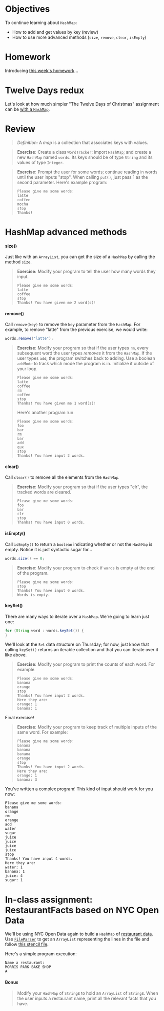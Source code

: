 # Objectives

To continue learning about `HashMap`:
- How to add and get values by key (review)
- How to use more advanced methods (`size`, `remove`, `clear`, `isEmpty`)

# Homework

Introducing [this week's homework](https://github.com/accesscode-2-1/unit-0/issues/6)...

# Twelve Days redux

Let's look at how much simpler "The Twelve Days of Christmas" assignment can be [with a `HashMap`](https://github.com/accesscode-2-1/unit-0/blob/master/in-class%20exercise%20solutions/TwelveDaysHM.java).

# Review
> *Definition:* A *map* is a collection that associates keys with values.

> **Exercise:** Create a class `WordTracker`; import `HashMap`; and create a new `HashMap` named `words`. Its keys should be of type `String` and its values of type `Integer`.

> **Exercise:** Prompt the user for some words; continue reading in words until the user inputs "stop". When calling `put()`, just pass 1 as the second parameter. Here's example program:
> ```
> Please give me some words:
> latte
> coffee
> mocha
> stop
> Thanks!
> ```

# HashMap advanced methods

#### size()

Just like with an `ArrayList`, you can get the size of a `HashMap` by calling the method `size`.

> **Exercise:** Modify your program to tell the user how many words they input.
> ```
> Please give me some words:
> latte
> coffee
> stop
> Thanks! You have given me 2 word(s)!
> ```

#### remove()

Call `remove(key)` to remove the `key` parameter from the `HashMap`. For example, to remove "latte" from the previous exercise, we would write:

```java
words.remove("latte");
```

> **Exercise:** Modify your program so that if the user types `rm`, every subsequent word the user types *removes* it from the `HashMap`. If the user types `add`, the program switches back to adding. Use a boolean `addMode` to track which mode the program is in. Initialize it outside of your loop. 
> ```
> Please give me some words:
> latte
> coffee
> rm
> coffee
> stop
> Thanks! You have given me 1 word(s)!
> ```
> Here's another program run:
> ```
> Please give me some words:
> foo
> bar
> rm
> bar
> add
> qux
> stop
> Thanks! You have input 2 words.
> ```

#### clear()

Call `clear()` to remove all the elements from the `HashMap`.

> **Exercise:** Modify your program so that if the user types "clr", the tracked words are cleared.
> ```
> Please give me some words:
> foo
> bar
> clr
> stop
> Thanks! You have input 0 words.
> ```

#### isEmpty()

Call `isEmpty()` to return a `boolean` indicating whether or not the `HashMap` is empty. Notice it is just syntactic sugar for...

```java
words.size() == 0;
```

> **Exercise:** Modify your program to check if `words` is empty at the end of the program. 
> ```
> Please give me some words:
> stop
> Thanks! You have input 0 words.
> Words is empty.
> ```

#### keySet()

There are many ways to iterate over a `HashMap`. We're going to learn just one:

```java
for (String word : words.keySet()) {
}
```

We'll look at the `Set` data structure on Thursday; for now, just know that calling `keySet()` returns an iterable collection and that you can iterate over it like above.

> **Exercise:** Modify your program to print the counts of each word. For example:
> ```
> Please give me some words:
> banana
> orange
> stop
> Thanks! You have input 2 words.
> Here they are:
> orange: 1
> banana: 1
> ```

Final exercise!

> **Exercise:** Modify your program to keep track of multiple inputs of the same word. For example:
> ```
> Please give me some words:
> banana
> banana
> banana
> orange
> stop
> Thanks! You have input 2 words.
> Here they are:
> orange: 1
> banana: 3

You've written a complex program! This kind of input should work for you now:

```
Please give me some words:
banana
orange
rm
orange
add
water
sugar
juice
juice
juice
juice
stop
Thanks! You have input 4 words.
Here they are:
water: 1
banana: 1
juice: 4
sugar: 1
```

# In-class assignment: RestaurantFacts based on NYC Open Data

We'll be using NYC Open Data again to build a `HashMap` of [restaurant data](https://data.cityofnewyork.us/Health/DOHMH-New-York-City-Restaurant-Inspection-Results/xx67-kt59). Use [`FileParser`](in-class%20exercise%20solutions/RestaurantFacts/FileParser.java) to get an `ArrayList` representing the lines in the file and follow [this stencil file](in-class%20exercise%20solutions/RestaurantFacts/RestaurantFacts.java).

Here's a simple program execution:

```
Name a restaurant:
MORRIS PARK BAKE SHOP
A
```

#### Bonus
> Modify your `HashMap` of `String`s to hold an `ArrayList` of `String`s. When the user inputs a restaurant name, print all the relevant facts that you have.
